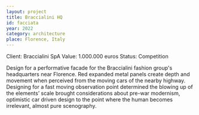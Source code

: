 ```yaml
---
layout: project
title: Braccialini HQ
id: facciata
year: 2022
category: architecture
place: Florence, Italy
---
```

Client: Braccialini SpA
Value: 1.000.000 euros 
Status: Competition

Design for a performative facade for the Braccialini fashion group's headquarters near Florence. Red expanded metal panels create depth and movement when perceived from the moving cars of the nearby highway. Designing for a fast moving observation point determined the blowing up of the elements’ scale brought considerations about pre-war modernism, optimistic car driven design to the point where the human becomes irrelevant, almost pure scenography.
